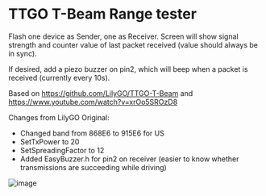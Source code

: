 # TTGO T-Beam Range tester

Flash one device as Sender, one as Receiver. Screen will show signal strength and counter value of last packet received (value should always be in sync).

If desired, add a piezo buzzer on pin2, which will beep when a packet is received (currently every 10s).

Based on https://github.com/LilyGO/TTGO-T-Beam and https://www.youtube.com/watch?v=xrOo5SROzD8

Changes from LilyGO Original:
 - Changed band from 868E6 to 915E6 for US
 - SetTxPower to 20
 - SetSpreadingFactor to 12
 - Added EasyBuzzer.h for pin2 on receiver (easier to know whether transmissions are succeeding while driving)

![image](https://github.com/LilyGO/TTGO-T-Beam/blob/master/images/image1.jpg)

